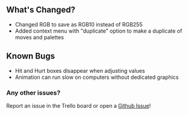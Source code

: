 ## What's Changed?

* Changed RGB to save as RGB10 instead of RGB255
* Added context menu with "duplicate" option to make a duplicate of moves and palettes

## Known Bugs

* Hit and Hurt boxes disappear when adjusting values
* Animation can run slow on computers without dedicated graphics

### Any other issues?

Report an issue in the Trello board or open a [Github Issue](https://github.com/KnockoutArcade/Character-Data-Editor/issues/new)!